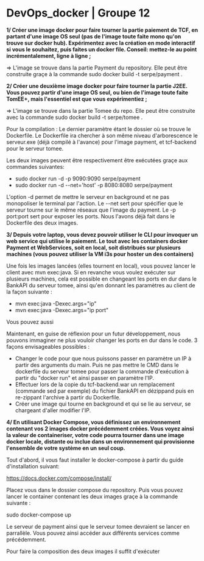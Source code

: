 # DevOps_docker | Groupe 12

<b>1/ Créer une image docker pour faire tourner la partie paiement de TCF, en partant d'une image OS seul (pas de l'image toute faite mono qu'on trouve sur docker hub). Expérimentez avec la création en mode interactif si vous le souhaitez, puis faites un docker file. Conseil: mettez-le au point incrémentalement, ligne à ligne ;</b>

=> L'image se trouve dans la partie Payment du repository. Elle peut être construite graçe à la commande 
  sudo docker build -t serpe/payment .
  
<b>2/ Créer une deuxième image docker pour faire tourner la partie J2EE. Vous pouvez partir d'une image OS seul, ou bien de l'image toute faite TomEE+, mais l'essentiel est que vous expérimentiez ;</b>

=> L'image se trouve dans la partie Tomee du repo. Elle peut être construite avec la commande 
  sudo docker build -t serpe/tomee .
  
Pour la compilation : Le dernier paramètre étant le dossier où se trouve le Dockerfile.
Le Dockerfile ira chercher à son même niveau d'arborescence le serveur.exe (déjà compilé à l'avance) pour l'image payment, et tcf-backend pour le serveur tomee.
  
Les deux images peuvent être respectivement être exécutées graçe aux commandes suivantes:

  - sudo docker run -d -p 9090:9090 serpe/payment
  - sudo docker run -d --net='host' -p 8080:8080 serpe/payment

L'option -d permet de mettre le serveur en background et ne pas monopoliser le terminal par l'action.
Le --net sert pour spécifier que le serveur tourne sur le même réseaux que l'image du payment.
Le -p port:port sert pour exposer les ports. Nous l'avons déjà fait dans le Dockerfile des deux images.

<b>3/ Depuis votre laptop, vous devez pouvoir utiliser le CLI pour invoquer un web service qui utilise le paiement. Le tout avec les containers docker Payment et WebServices, soit en local, soit distribués sur plusieurs machines (vous pouvez utiliser la VM i3s pour hoster un des containers)</b>

Une fois les images lancées (elles tournent en local), vous pouvez lancer le client avec mvn exec:java.
Si en revanche vous voulez exécuter sur plusieurs machines, cela est possible en changeant les ports en dur dans le BankAPI du serveur tomee, ainsi qu'en donnant les paramètres au client de la façon suivante :
  - mvn exec:java -Dexec.args="ip"
  - mvn exec:java -Dexec.args="ip port"
  
  Vous pouvez aussi

Maintenant, en guise de réflexion pour un futur développement, nous pouvons immaginer ne plus vouloir changer les ports en dur dans le code. 3 façons envisageables possibles :
  - Changer le code pour que nous puissons passer en paramètre un IP à partir des arguments du main. Puis ne pas mettre le CMD dans le dockerfile du serveur tomee pour passer la commande d'exécution à partir du "docker run" et ainsi passer en paramètre l'IP.
  - Effectuer lors de la copie du tcf-backend.war un remplacement (commande sed par exemple) du fichier BankAPI en dézippand puis en re-zippant l'archive à partir du Dockerfile.
  - Créer une image qui tourne en background et qui se lie au serveur, se chargeant d'aller modifier l'IP.

<b>4/ En utilisant Docker Compose, vous définissez un environnement contenant vos 2 images docker précédemment créées. Vous voyez ainsi la valeur de containeriser, votre code pourra tourner dans une image docker locale, distante ou inclue dans un environnement qui provisionne l'ensemble de votre système en un seul coup.</b>

Tout d'abord, il vous faut installer le docker-compose à partir du guide d'installation suivant:

https://docs.docker.com/compose/install/

Placez vous dans le dossier compose du repository.
Puis vous pouvez lancer le container contenant les deux images graçe à la commande suivante :

sudo docker-compose up 

Le serveur de payment ainsi que le serveur tomee devraient se lancer en parrallèle. Vous pouvez ainsi accéder aux différents services comme précédemment.




Pour faire la composition des deux images il suffit d'exécuter 

